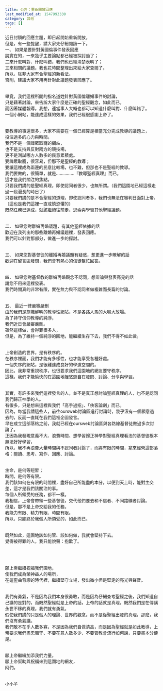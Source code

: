 ```yaml
---
title: 公告：重新開放回應
last_modified_at: 1547993330
category: 其他
tags: []
---
```


<p>近日封鎖的回應主題，即日起開始重新開放。<br/>但是，有一些提醒，請大家先仔細閱讀一下。<br/><!--more-->一、	如果是要針對黃國倫事件發表回應<br/>說實在的，一來幾乎主要論點都已經被探討過了；<br/>二來什麼叫對、什麼叫錯，我們也已經清楚表明了；<br/>三來相關的議題，我也花時間整理出來給大家查閱了。<br/>所以，除非大家有合聖經的新看法，<br/>否則，建議大家不用再針對此議題發表回應了。<br/><br/><br/>畢竟，我們這裡所開的指名道姓針對黃國倫離婚事件的討論，<br/>只是藉著討論，來告訴大家什麼是正確的聖經觀念，如此而已。<br/>而因著媒體報導，我想，連當事人大概也都可以知道什麼叫對、什麼叫錯了。<br/>一個小網站，能達成這樣的效果，我們已經很感謝上帝了。<br/><br/><br/>要教導的事還很多，大家不需要在一個已經算是相當充分完成教導的議題上，<br/>投注過多的心力與時間。<br/>我們不是一個譁眾取寵的網站，<br/>也不是支持與反對兩方的競技場，<br/>更不是測試哪方人數多的民意累積處。<br/>要譁眾取寵，很容易，但那不是聖經的教導；<br/>要讓這裡成為兩邊的民意比較場，也不難，但那也不是聖經的教導。<br/>我們要做的，很簡單，就是……………『教導聖經真理』而已。<br/>這才是我們關注的焦點。<br/>只要我們講的是聖經真理，即使認同者很少，也無所謂。（我們這園地已經這樣走過一段漫長的時日了）<br/>只要我們講的是不合聖經的道理，即使認同者多，我們也無法在審判日面對上帝。（這也是我們這裡一直戒慎恐懼的）<br/>既然任務已達成，就該繼續往前走，思索與學習其他聖經議題。<br/><br/><br/>二、	如果您對離婚再婚議題，有其他聖經依據的話<br/>歡迎在我列出的那些離婚再婚議題裡，發表回應。<br/>我們可以針對那部分，做進一步的探討。<br/><br/><br/>三、	如果您對基督徒的離婚再婚議題有疑惑，想更進一步瞭解的話<br/>歡迎在留言區發問，我們會有熱心的信徒幫忙回答。<br/><br/><br/>四、	如果您對基督教的離婚再婚觀念不認同，想辯論與發表高見的話<br/>請您不用來這裡發表。<br/>我們時間真的非常有限，實在無力與不認同者做複雜而長篇的討論。<br/><br/><br/>五、	最近一律嚴審嚴刪<br/>由於我們是旗幟鮮明的教導性網站，不是各路人馬的大鳴大放場。<br/>為了持守信仰教導的純淨，<br/>我們近日會嚴審嚴刪。<br/>雖然這樣做，會得罪很多人，<br/>但是，為了維持一個純淨的園地，能繼續生存下去，我們不得不如此做。<br/><br/><br/>上帝創造的世界，是有秩序的。<br/>在秩序裡面，我們才能有多樣性，也才能享受各種好處。<br/>一個失序的網站，是很難達成良好的學道空間的。<br/>因此，我非常重視秩序，也很要求我們這園地的網友要守秩序。<br/>這樣，我們才能愉快的在這園地裡悠遊自在發問、討論、分享與學習。<br/><br/><br/>其實，有許多來我們這裡發言的人，並不是真正想討論聖經真理的人，也不是認同我們歸正神學的人。<br/>有很多，只是想來這裡與我們「高手過招」、「俠客論劍」而已。<br/>因為，每當我請這些人，前往oursweb討論區進行討論時，幾乎沒有一個願意過去的，反而一直耗在我們這裡企圖發言。<br/>早在成立這部落格之前，我就已經在oursweb討論區與各路線基督徒做過多次討論了。<br/>正因為我發現意義不大、浪費時間、想學習歸正神學對聖經真理看法的基督徒根本無法好好學習，<br/>所以，我不再浪費大量時間與不認同者討論了，而將有限的時間，拿來經營這部落格：閱讀、思考、寫作、回應、討論。<br/><br/><br/>生命，是何等短暫；<br/>時間，是何等有限。<br/>我們該如何在有限的時間裡，盡好自己所能盡的本分，以便到天上時，能對主交差，這才是我們該關注的事。<br/>每個人所領受的任務，都不一樣。<br/>我相信，上帝會帶領一些基督徒，交代他們要去和不信者、不同路線者討論。<br/>但是，那不是上帝交給我的任務。<br/>我能力有限、精力有限、時間有限，<br/>所以，只能終於我個人所領受的，如此而已。<br/><br/><br/>既然如此，這園地該如何管、該如何做，我就會堅持下去。<br/>覺得被得罪的人，我只能說聲：抱歉了。<br/><br/><br/><br/><br/>願上帝繼續祝福我們園地，<br/>使我們成為榮神益人的場所，<br/>在這歪曲背謬的時代裡，繼續堅守立場，發出微小但是堅定的亮光與聲音。<br/><br/><br/>我們有勇氣，不是因為我們本身很勇敢，而是因為仔細查考聖經之後，我們知道自己講的是對的，而既然聖經就是上帝的話，上帝的話就是真理，既然我們是在傳講永世不移的真理，我們就有勇氣。<br/>假使我們講的只是個人的理論、世界的觀念，而不是從聖經出發的真理，那麼，我們沒有勇氣講。<br/>我們敢不在乎人數多寡，不是因為我們自做清高，而是因為聖經就是如此教導，上帝要求我們盡忠職守、不要在意人數多少、不要管教會流行如何說，只要盡本分便是。<br/><br/><br/>願上帝繼續加添我們力量，<br/>願上帝幫助與祝福來到這園地的網友，<br/>阿們。<br/><br/><br/>小小羊<br/></p><p> </p><br/><br/><br/>

